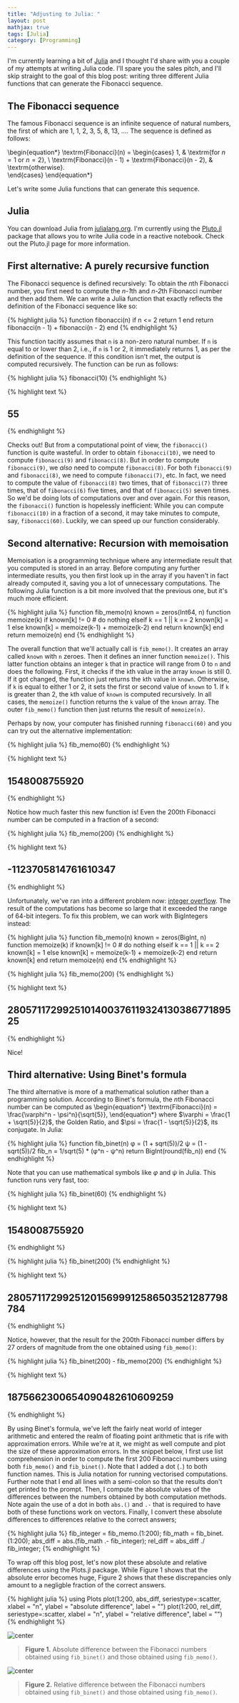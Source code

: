 ```yaml
---
title: "Adjusting to Julia: "
layout: post
mathjax: true
tags: [Julia]
category: [Programming]
---
```


I'm currently learning a bit of [Julia](https://julialang.org/) and I thought I'd share with you a couple of my attempts at writing Julia code. I'll spare you the sales pitch, and I'll skip straight to the goal of this blog post: writing three different Julia functions that can generate the Fibonacci sequence.

<!--more-->



## The Fibonacci sequence

The famous Fibonacci sequence is an infinite sequence of natural numbers, the first of which are 1, 1, 2, 3, 5, 8, 13, .... The sequence is defined as follows:

\begin{equation*}
  \textrm{Fibonacci}(n) = 
  \begin{cases}
    1, & \textrm{for $n = 1$ or $n = 2$}, \\
    \textrm{Fibonacci}(n - 1) + \textrm{Fibonacci}(n - 2), & \textrm{otherwise}.  
  \end{cases}
\end{equation*}


Let's write some Julia functions that can generate this sequence.

## Julia

You can download Julia from [julialang.org](julialang.org). I'm currently using the [Pluto.jl](https://github.com/fonsp/Pluto.jl#lets-do-it) package that allows you to write Julia code in a reactive notebook. Check out the Pluto.jl page for more information.

## First alternative: A purely recursive function

The Fibonacci sequence is defined recursively: To obtain the *n*th Fibonacci number, you first need to compute the *n-1*th and *n-2*th Fibonacci number and then add them. We can write a Julia function that exactly reflects the definition of the Fibonacci sequence like so:


{% highlight julia %}
function fibonacci(n)
  if n <= 2
    return 1
  end
  return fibonacci(n - 1) + fibonacci(n - 2)
end
{% endhighlight %}

This function tacitly assumes that `n` is a non-zero natural number. If `n` is equal to or lower than 2, i.e., if `n` is 1 or 2, it immediately returns 1, as per the definition of the sequence. If this condition isn't met, the output is computed recursively. The function can be run as follows:


{% highlight julia %}
fibonacci(10)
{% endhighlight %}



{% highlight text %}
## 55
{% endhighlight %}

Checks out! But from a computational point of view, the `fibonacci()` function is quite wasteful. In order to obtain `fibonacci(10)`, we need to compute `fibonacci(9)` and `fibonacci(8)`. But in order to compute `fibonacci(9)`, we *also* need to compute `fibonacci(8)`. For both `fibonacci(9)` and `fibonacci(8)`, we need to compute `fibonacci(7)`, etc. In fact, we need to compute the value of `fibonacci(8)` two times, that of `fibonacci(7)` three times, that of `fibonacci(6)` five times, and that of `fibonacci(5)` seven times. So we'd be doing lots of computations over and over again. For this reason, the `fibonacci()` function is hopelessly inefficient: While you can compute `fibonacci(10)` in a fraction of a second, it may take minutes to compute, say, `fibonacci(60)`. Luckily, we can speed up our function considerably.

## Second alternative: Recursion with memoisation

Memoisation is a programming technique where any intermediate result that you computed is stored in an array. Before computing any further intermediate results, you then first look up in the array if you haven't in fact already computed it, saving you a lot of unnecessary computations. The following Julia function is a bit more involved that the previous one, but it's much more efficient.


{% highlight julia %}
function fib_memo(n)
  known = zeros(Int64, n)
  function memoize(k)
    if known[k] != 0
      # do nothing
    elseif k == 1 || k == 2
      known[k] = 1
    else
      known[k] = memoize(k-1) + memoize(k-2)
    end
    return known[k]
  end
  return memoize(n)
end
{% endhighlight %}

The overall function that we'll actually call is `fib_memo()`. It creates an array called `known` with `n` zeroes. Then it defines an inner function `memoize()`. This latter function obtains an integer `k` that in practice will range from 0 to `n` and does the following. First, it checks if the `k`th value in the array `known` is still 0. If it got changed, the function just returns the `k`th value in `known`. Otherwise, if `k` is equal to either 1 or 2, it sets the first or second value of `known` to 1. If `k` is greater than 2, the `k`th value of `known` is computed recursively. In all cases, the `memoize()` function returns the `k` value of the `known` array. The outer `fib_memo()` function then just returns the result of `memoize(n)`.

Perhaps by now, your computer has finished running `fibonacci(60)` and you can try out the alternative implementation:


{% highlight julia %}
fib_memo(60)
{% endhighlight %}



{% highlight text %}
## 1548008755920
{% endhighlight %}

Notice how much faster this new function is! Even the 200th Fibonacci number can be computed in a fraction of a second:


{% highlight julia %}
fib_memo(200)
{% endhighlight %}



{% highlight text %}
## -1123705814761610347
{% endhighlight %}

Unfortunately, we've ran into a different problem now: [integer overflow](https://en.wikipedia.org/wiki/Integer_overflow). The result of the computations has become so large that it exceeded the range of 64-bit integers. To fix this problem, we can work with BigIntegers instead:


{% highlight julia %}
function fib_memo(n)
  known = zeros(BigInt, n)
  function memoize(k)
    if known[k] != 0
      # do nothing
    elseif k == 1 || k == 2
      known[k] = 1
    else
      known[k] = memoize(k-1) + memoize(k-2)
    end
    return known[k]
  end
  return memoize(n)
end
{% endhighlight %}


{% highlight julia %}
fib_memo(200)
{% endhighlight %}



{% highlight text %}
## 280571172992510140037611932413038677189525
{% endhighlight %}

Nice!

## Third alternative: Using Binet's formula

The third alternative is more of a mathematical solution rather than a programming solution. According to Binet's formula, the *n*th Fibonacci number can be computed as
\begin{equation*}
  \textrm{Fibonacci}(n) = \frac{\varphi^n - \psi^n}{\sqrt{5}},
\end{equation*}
where $\varphi = \frac{1 + \sqrt{5}}{2}$, the Golden Ratio,
and $\psi = \frac{1 - \sqrt{5}}{2}$, its conjugate. In Julia:


{% highlight julia %}
function fib_binet(n)
  φ = (1 + sqrt(5))/2
  ψ = (1 - sqrt(5))/2
  fib_n = 1/sqrt(5) * (φ^n - ψ^n)
  return BigInt(round(fib_n))
end
{% endhighlight %}

Note that you can use mathematical symbols like $\varphi$ and $\psi$ in Julia.
This function runs very fast, too:


{% highlight julia %}
fib_binet(60)
{% endhighlight %}



{% highlight text %}
## 1548008755920
{% endhighlight %}



{% highlight julia %}
fib_binet(200)
{% endhighlight %}



{% highlight text %}
## 280571172992512015699912586503521287798784
{% endhighlight %}

Notice, however, that the result for the 200th Fibonacci number
differs by 27 orders of magnitude from the one obtained using
`fib_memo()`:


{% highlight julia %}
fib_binet(200) - fib_memo(200)
{% endhighlight %}



{% highlight text %}
## 1875662300654090482610609259
{% endhighlight %}

By using Binet's formula, we've left the fairly
neat world of integer arithmetic and entered the realm of 
floating point arithmetic that is rife with approximation errors.
While we're at it, we might as well compute and plot the size of
these approximation errors. In the snippet below, I first use
list comprehension in order to compute the first 200 Fibonacci
numbers using both `fib_memo()` and `fib_binet()`.
Note that I added a dot (`.`) to both function names.
This is Julia notation for running vectorised computations.
Further note that I end all lines with a semi-colon so that the results
don't get printed to the prompt.
Then, I compute the absolute values of the differences between
the numbers obtained by both computation methods. Note again the
use of a dot in both `abs.()` and `.-` that is required to have both
of these functions work on vectors. Finally,
I convert these absolute differences to differences relative to the 
correct answers;


{% highlight julia %}
fib_integer = fib_memo.(1:200);
fib_math    = fib_binet.(1:200);
abs_diff = abs.(fib_math .- fib_integer);
rel_diff = abs_diff ./ fib_integer;
{% endhighlight %}

To wrap off this blog post, let's now plot these absolute and 
relative differences using the Plots.jl package.
While Figure 1 shows that the absolute error becomes huge,
Figure 2 shows that these discrepancies only amount to a 
negligble fraction of the correct answers.


{% highlight julia %}
using Plots
plot(1:200, abs_diff, seriestype=:scatter,
     xlabel = "n",
     ylabel = "absolute difference",
     label = "")
plot(1:200, rel_diff, seriestype=:scatter, 
     xlabel = "n",
     ylabel = "relative difference",
     label = "")
{% endhighlight %}


![center](/figs/2022-12-20-julia01/abs_diff.svg)

> **Figure 1.** Absolute difference between 
> the Fibonacci numbers obtained using `fib_binet()`
> and those obtained using `fib_memo()`.

![center](/figs/2022-12-20-julia01/rel_diff.svg)

> **Figure 2.** Relative difference between 
> the Fibonacci numbers obtained using `fib_binet()`
> and those obtained using `fib_memo()`.

